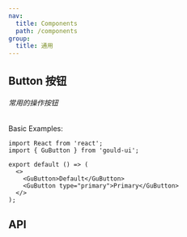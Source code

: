 ```yaml
---
nav:
  title: Components
  path: /components
group:
  title: 通用
---
```


## Button 按钮

###### 常用的操作按钮

Basic Examples:

```tsx
import React from 'react';
import { GuButton } from 'gould-ui';

export default () => (
  <>
    <GuButton>Default</GuButton>
    <GuButton type="primary">Primary</GuButton>
  </>
);
```

## API

<API hideTitle></API>
